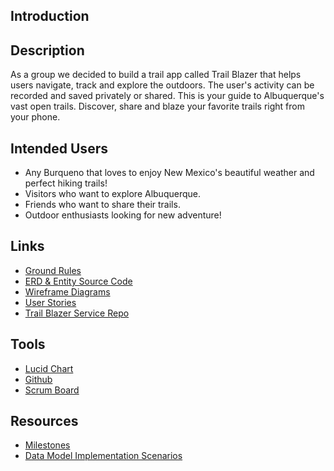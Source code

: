 ## Introduction


## Description 
As a group we decided to build a trail app called Trail Blazer that helps users
navigate, track and explore the outdoors. The user's activity can be recorded and
saved privately or shared. This is your guide to Albuquerque's vast open trails. 
Discover, share and blaze your favorite trails right from your phone. 

## Intended Users
* Any Burqueno that loves to enjoy New Mexico's beautiful weather and perfect hiking trails! 
* Visitors who want to explore Albuquerque. 
* Friends who want to share their trails. 
* Outdoor enthusiasts looking for new adventure! 

## Links

* [Ground Rules](docs/ground-rules.md)
* [ERD & Entity Source Code](docs/erd.md)
* [Wireframe Diagrams](docs/wireframe.md) 
* [User Stories](docs/user-stories.md)
* [Trail Blazer Service Repo](https://github.com/the-trail-blazer/trailblazer-service)


## Tools 

* [Lucid Chart](lucidchart.com)
* [Github](https://github.com/the-trail-blazer)
* [Scrum Board](https://github.com/the-trail-blazer/trailblazer.github.io/projects/5)


## Resources 

* [Milestones](docs/milestones.md)
* [Data Model Implementation Scenarios](https://deep-dive-coding-java-cohort-8.github.io/2019/10/17/data-model-implementation-scenarios.html)






